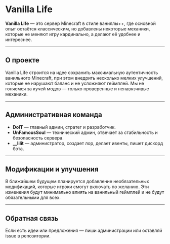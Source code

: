 # Vanilla Life

**Vanilla Life** — это сервер Minecraft в стиле ваниллы++, где основной опыт остаётся классическим, но добавлены некоторые механики, которые не меняют игру кардинально, а делают её удобнее и интереснее.

---

## О проекте

Vanilla Life строится на идее сохранить максимальную аутентичность ванильного Minecraft, при этом внедрить несколько мелких улучшений, которые не нарушают баланс и не усложняют геймплей. Мы не гоняемся за кучей модов — только проверенные и ненавязчивые механики.

---

## Административная команда

- **DoIT** — главный админ, стратег и разработчик.
- **UnFamousSoul** — технический админ, отвечает за стабильность и безопасность сервера.
- **__lilit** — администратор, создает лор, делает ивенты, пишет дискорд бота.

---

## Модификации и улучшения

В ближайшем будущем планируется добавление необязательных модификаций, которые игроки смогут включать по желанию. Эти изменения будут минимально влиять на ванильный геймплей и не будут обязательными для всех.

---

## Обратная связь

Если есть идеи или предложения — пиши администрации или оставляй issue в репозитории.
